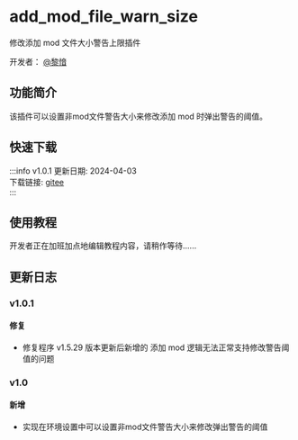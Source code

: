 # add_mod_file_warn_size
修改添加 mod 文件大小警告上限插件

开发者： [@黎愔](/contribution)

## 功能简介

该插件可以设置非mod文件警告大小来修改添加 mod 时弹出警告的阈值。

## 快速下载
:::info v1.0.1
更新日期:  2024-04-03<br/>
下载链接: [gitee](https://gitee.com/ticca/d3dx-skin-manage/releases/download/plugins/add_mod_file_warn_size_v1.0.1.zip) <br/>
:::

## 使用教程
开发者正在加班加点地编辑教程内容，请稍作等待......
<!-- ### 加载插件
首先，也是最基础的一步——**加载插件**，请参考 [插件使用教程](/help/tutorial-plugins) -->


<!-- ## 视频教程链接

[基础功能教程]()

视频教程由 [@黎愔](/contribution) 录制和提供。 -->

## 更新日志

### v1.0.1
#### 修复
- 修复程序 v1.5.29 版本更新后新增的 添加 mod 逻辑无法正常支持修改警告阈值的问题

### v1.0
#### 新增
- 实现在环境设置中可以设置非mod文件警告大小来修改弹出警告的阈值